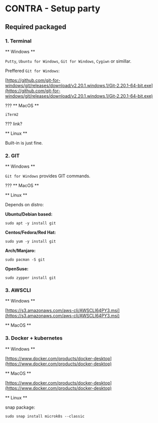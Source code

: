 # CONTRA - Setup party

## Required packaged

### 1. Terminal 

** Windows **

`Putty`, `Ubuntu for Windows`, `Git for Windows`, `Cygiwn` or simillar.

Preffered `Git for Windows`:

[https://github.com/git-for-windows/git/releases/download/v2.20.1.windows.1/Git-2.20.1-64-bit.exe](https://github.com/git-for-windows/git/releases/download/v2.20.1.windows.1/Git-2.20.1-64-bit.exe)


??? ** MacOS **

`iTerm2`

??? link?

** Linux ** 

Built-in is just fine.

### 2. GIT

** Windows **

`Git for Windows` provides GIT commands.

??? ** MacOS **

** Linux **

Depends on distro: 

__Ubuntu/Debian based:__

```sudo apt -y install git```

__Centos/Fedora/Red Hat:__

```sudo yum -y install git```

__Arch/Manjaro:__

```sudo pacman -S git```

__OpenSuse:__

```sudo zypper install git```

### 3. AWSCLI

** Windows **

[https://s3.amazonaws.com/aws-cli/AWSCLI64PY3.msi](https://s3.amazonaws.com/aws-cli/AWSCLI64PY3.msi)

** MacOS **


### 3. Docker + kubernetes

** Windows **

[https://www.docker.com/products/docker-desktop](https://www.docker.com/products/docker-desktop)

** MacOS ** 

[https://www.docker.com/products/docker-desktop](https://www.docker.com/products/docker-desktop)

** Linux **

snap package:

`sudo snap install microk8s --classic`
